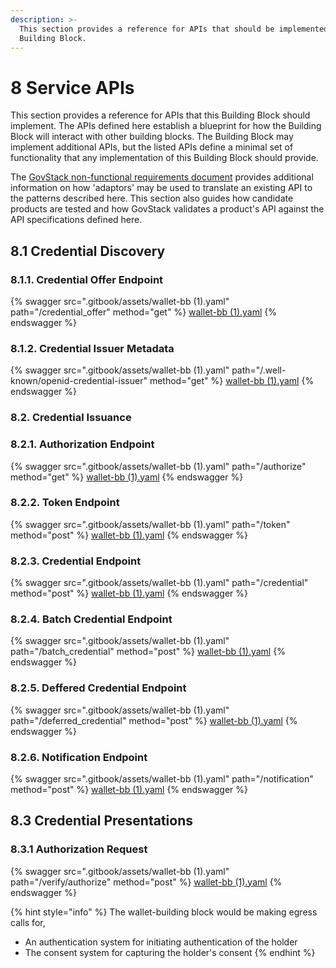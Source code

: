 ```yaml
---
description: >-
  This section provides a reference for APIs that should be implemented by this
  Building Block.
---
```


# 8 Service APIs

This section provides a reference for APIs that this Building Block should implement. The APIs defined here establish a blueprint for how the Building Block will interact with other building blocks. The Building Block may implement additional APIs, but the listed APIs define a minimal set of functionality that any implementation of this Building Block should provide.

The [GovStack non-functional requirements document](https://govstack.gitbook.io/specification/architecture-and-nonfunctional-requirements/6-onboarding) provides additional information on how 'adaptors' may be used to translate an existing API to the patterns described here. This section also guides how candidate products are tested and how GovStack validates a product's API against the API specifications defined here.

## 8.1 Credential Discovery

### 8.1.1. Credential Offer Endpoint

{% swagger src=".gitbook/assets/wallet-bb (1).yaml" path="/credential_offer" method="get" %}
[wallet-bb (1).yaml](<.gitbook/assets/wallet-bb (1).yaml>)
{% endswagger %}

### 8.1.2. Credential Issuer Metadata

{% swagger src=".gitbook/assets/wallet-bb (1).yaml" path="/.well-known/openid-credential-issuer" method="get" %}
[wallet-bb (1).yaml](<.gitbook/assets/wallet-bb (1).yaml>)
{% endswagger %}

### 8.2. Credential Issuance

### 8.2.1. Authorization Endpoint

{% swagger src=".gitbook/assets/wallet-bb (1).yaml" path="/authorize" method="get" %}
[wallet-bb (1).yaml](<.gitbook/assets/wallet-bb (1).yaml>)
{% endswagger %}

### 8.2.2. Token Endpoint

{% swagger src=".gitbook/assets/wallet-bb (1).yaml" path="/token" method="post" %}
[wallet-bb (1).yaml](<.gitbook/assets/wallet-bb (1).yaml>)
{% endswagger %}

### 8.2.3. Credential Endpoint

{% swagger src=".gitbook/assets/wallet-bb (1).yaml" path="/credential" method="post" %}
[wallet-bb (1).yaml](<.gitbook/assets/wallet-bb (1).yaml>)
{% endswagger %}

### 8.2.4. Batch Credential Endpoint

{% swagger src=".gitbook/assets/wallet-bb (1).yaml" path="/batch_credential" method="post" %}
[wallet-bb (1).yaml](<.gitbook/assets/wallet-bb (1).yaml>)
{% endswagger %}

### 8.2.5. Deffered Credential Endpoint

{% swagger src=".gitbook/assets/wallet-bb (1).yaml" path="/deferred_credential" method="post" %}
[wallet-bb (1).yaml](<.gitbook/assets/wallet-bb (1).yaml>)
{% endswagger %}

### 8.2.6. Notification Endpoint

{% swagger src=".gitbook/assets/wallet-bb (1).yaml" path="/notification" method="post" %}
[wallet-bb (1).yaml](<.gitbook/assets/wallet-bb (1).yaml>)
{% endswagger %}

## 8.3 Credential Presentations

### 8.3.1 Authorization Request



{% swagger src=".gitbook/assets/wallet-bb (1).yaml" path="/verify/authorize" method="post" %}
[wallet-bb (1).yaml](<.gitbook/assets/wallet-bb (1).yaml>)
{% endswagger %}

{% hint style="info" %}
The wallet-building block would be making egress calls for,

* An authentication system for initiating authentication of the holder
* The consent system for capturing the holder's consent
{% endhint %}
